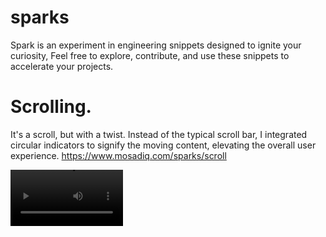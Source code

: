 # sparks

Spark is an experiment in engineering snippets designed to ignite your curiosity, Feel free to explore, contribute, and use these snippets to accelerate your projects.



# Scrolling.
It's a scroll, but with a twist. Instead of the typical scroll bar, I integrated circular indicators to signify the moving content, elevating the overall user experience.
https://www.mosadiq.com/sparks/scroll


<video src='https://video.twimg.com/ext_tw_video/1801041108274757632/pu/vid/avc1/480x480/qbJ7cC1MrzCqk444.mp4?tag=12' width=180/>

# Quick Button.
The Quick Button is an interactive UI component designed to enhance user engagement through dynamic animations. Built using React, Framer Motion and Tailwind CSS, this button offers a visually appealing experience by incorporating smooth transitions and state changes upon user interaction.
https://www.mosadiq.com/sparks/button

![The Unsung Chorus: A Look at NPCs](https://www.mosadiq.com/_next/image?url=%2Ffffsfs.gif&w=256&q=75)


# Widget.
A widget inspired by Arkady's design, Built using React, Framer Motion and Tailwind CSS, This interactive widget dynamically generates dots representing exercise progress. Each click triggers a visual update, reflecting changes in exercise status with animated transitions and interactive elements.

https://www.mosadiq.com/sparks/widget

![The Unsung Chorus: A Look at NPCs](../blog_img/NPCs.png)
